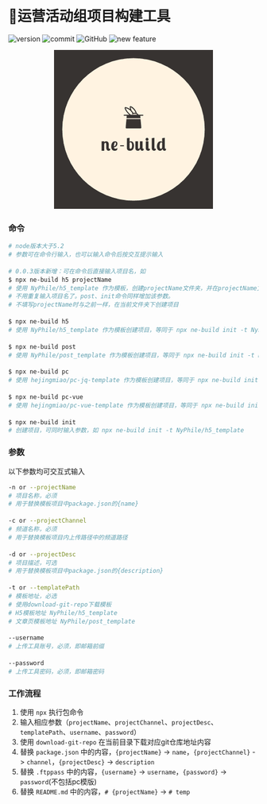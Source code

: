  # 🎩运营活动组项目构建工具

![version](https://img.shields.io/github/package-json/v/NyPhile/ne-build.svg)
![commit](https://img.shields.io/github/last-commit/NyPhile/ne-build.svg)
![GitHub](https://img.shields.io/github/license/NyPhile/ne-build)
![new feature](https://img.shields.io/badge/author-wang__zhen-orange)

<p align="center">
  <img src="https://raw.githubusercontent.com/NyPhile/ne-build/master/assets/logo.png">
</p>

### 命令

```bash
# node版本大于5.2
# 参数可在命令行输入，也可以输入命令后按交互提示输入

# 0.0.3版本新增：可在命令后直接输入项目名，如
$ npx ne-build h5 projectName
# 使用 NyPhile/h5_template 作为模板，创建projectName文件夹，并在projectName文件夹内创建项目。
# 不用重复输入项目名了。post、init命令同样增加该参数。
# 不填写projectName时与之前一样，在当前文件夹下创建项目

$ npx ne-build h5
# 使用 NyPhile/h5_template 作为模板创建项目，等同于 npx ne-build init -t NyPhile/h5_template

$ npx ne-build post
# 使用 NyPhile/post_template 作为模板创建项目，等同于 npx ne-build init -t NyPhile/post_template

$ npx ne-build pc
# 使用 hejingmiao/pc-jq-template 作为模板创建项目，等同于 npx ne-build init -t hejingmiao/pc-jq-template

$ npx ne-build pc-vue
# 使用 hejingmiao/pc-vue-template 作为模板创建项目，等同于 npx ne-build init -t hejingmiao/pc-vue-template

$ npx ne-build init
# 创建项目，可同时输入参数，如 npx ne-build init -t NyPhile/h5_template
```

### 参数

以下参数均可交互式输入

```bash
-n or --projectName
# 项目名称，必须
# 用于替换模板项目中package.json的{name}

-c or --projectChannel
# 频道名称，必须
# 用于替换模板项目内上传路径中的频道路径

-d or --projectDesc
# 项目描述，可选
# 用于替换模板项目中package.json的{description}

-t or --templatePath
# 模板地址，必选
# 使用download-git-repo下载模板
# H5模板地址 NyPhile/h5_template
# 文章页模板地址 NyPhile/post_template

--username
# 上传工具账号，必须，即邮箱前缀

--password
# 上传工具密码，必须，即邮箱密码
```

### 工作流程

1. 使用 `npx` 执行包命令
2. 输入相应参数（`projectName`、`projectChannel`、`projectDesc`、`templatePath`、`username`、`password`）
3. 使用 `download-git-repo` 在当前目录下载对应git仓库地址内容
4. 替换 `package.json` 中的内容，`{projectName}` -> `name`，`{projectChannel}` -> `channel`，`{projectDesc}` -> `description`
5. 替换 `.ftppass` 中的内容，`{username}` -> `username`，`{password}` -> `password`(不包括pc模版)
6. 替换 `README.md` 中的内容，`# {projectName}` -> `# temp`




